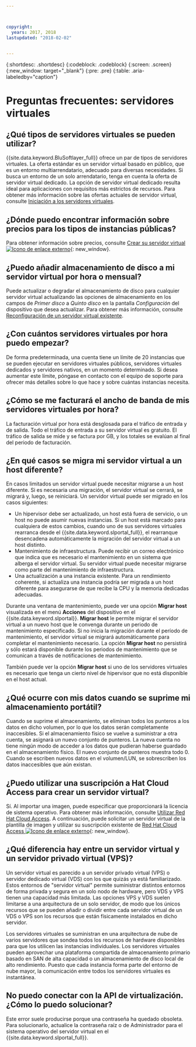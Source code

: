 ```yaml
---



copyright:
  years: 2017, 2018
lastupdated: "2018-02-02"


---
```


{:shortdesc: .shortdesc}
{:codeblock: .codeblock}
{:screen: .screen}
{:new_window: target="_blank"}
{:pre: .pre}
{:table: .aria-labeledby="caption"}


# Preguntas frecuentes: servidores virtuales  

## ¿Qué tipos de servidores virtuales se pueden utilizar?
{{site.data.keyword.BluSoftlayer_full}} ofrece un par de tipos de servidores virtuales. La oferta estándar es un servidor virtual basado en público, que es un entorno multiarrendatario, adecuado para diversas necesidades. Si busca un entorno de un solo arrendatario, tenga en cuenta la oferta de servidor virtual dedicado. La opción de servidor virtual dedicado resulta ideal para aplicaciones con requisitos más estrictos de recursos. Para obtener más información sobre las ofertas actuales de servidor virtual, consulte [Iniciación a los servidores virtuales](../vsi/vsi_index.html).

## ¿Dónde puedo encontrar información sobre precios para los tipos de instancias públicas?
Para obtener información sobre precios, consulte [Crear su servidor virtual ![Icono de enlace externo](../icons/launch-glyph.svg "Icono de enlace externo")](https://www.ibm.com/cloud-computing/bluemix/virtual-servers){: new_window}.

## ¿Puedo añadir almacenamiento de disco a mi servidor virtual por hora o mensual?
Puede actualizar o degradar el almacenamiento de disco para cualquier servidor virtual actualizando las opciones de almacenamiento en los campos de *Primer disco* a *Quinto disco* en la pantalla *Configuración* del dispositivo que desea actualizar. Para obtener más información, consulte [Reconfiguración de un servidor virtual existente](../vsi/vsi_reconfigure.html).

## ¿Con cuántos servidores virtuales por hora puedo empezar?

De forma predeterminada, una cuenta tiene un límite de 20 instancias que se pueden ejecutar en servidores virtuales públicos, servidores virtuales dedicados y servidores nativos, en un momento determinado.  Si desea aumentar este límite, póngase en contacto con el equipo de soporte para ofrecer más detalles sobre lo que hace y sobre cuántas instancias necesita.

## ¿Cómo se me facturará el ancho de banda de mis servidores virtuales por hora?

La facturación virtual por hora está desglosada para el tráfico de entrada y de salida. Todo el tráfico de entrada a su servidor virtual es gratuito. El tráfico de salida se mide y se factura por GB, y los totales se evalúan al final del periodo de facturación.

## ¿En qué casos se migra mi servidor virtual a un host diferente?

En casos limitados un servidor virtual puede necesitar migrarse a un host diferente. Si es necesaria una migración, el servidor virtual se cerrará, se migrará y, luego, se reiniciará. Un servidor virtual puede ser migrado en los casos siguientes:

* Un hipervisor debe ser actualizado, un host está fuera de servicio, o un host no puede asumir nuevas instancias. Si un host está marcado para cualquiera de estos cambios, cuando uno de sus servidores virtuales rearranca desde el {{site.data.keyword.slportal_full}}, el rearranque desencadena automáticamente la migración del servidor virtual a un host distinto.
* Mantenimiento de infraestructura. Puede recibir un correo electrónico que indica que es necesario el mantenimiento en un sistema que alberga el servidor virtual. Su servidor virtual puede necesitar migrarse como parte del mantenimiento de infraestructura.
* Una actualización a una instancia existente. Para un rendimiento coherente, si actualiza una instancia podría ser migrada a un host diferente para asegurarse de que recibe la CPU y la memoria dedicadas adecuadas.

Durante una ventana de mantenimiento, puede ver una opción **Migrar host** visualizada en el menú **Acciones** del dispositivo en el {{site.data.keyword.slportal}}. **Migrar host** le permite migrar el servidor virtual a un nuevo host que le convenga durante un periodo de mantenimiento especificado. Si no inicia la migración durante el período de mantenimiento, el servidor virtual se migrará automáticamente para completar el mantenimiento necesario. La opción **Migrar host** no persistirá y sólo estará disponible durante los periodos de mantenimiento que se comunican a través de notificaciones de mantenimiento.

También puede ver la opción **Migrar host** si uno de los servidores virtuales es necesario que tenga un cierto nivel de hipervisor que no está disponible en el host actual.

## ¿Qué ocurre con mis datos cuando se suprime mi almacenamiento portátil?

Cuando se suprime el almacenamiento, se eliminan todos los punteros a los datos en dicho volumen, por lo que los datos serán completamente inaccesibles. Si el almacenamiento físico se vuelve a suministrar a otra cuenta, se asignará un nuevo conjunto de punteros. La nueva cuenta no tiene ningún modo de acceder a los datos que pudieran haberse guardado en el almacenamiento físico. El nuevo conjunto de punteros muestra todo 0. Cuando se escriben nuevos datos en el volumen/LUN, se sobrescriben los datos inaccesibles que aún existan.

## ¿Puedo utilizar una suscripción a Hat Cloud Access para crear un servidor virtual?

Sí. Al importar una imagen, puede especificar que proporcionará la licencia de sistema operativo. Para obtener más información, consulte [Utilizar Red Hat Cloud Access](../infrastructure/image-templates/use-red-hat-cloud-access.html). A continuación, puede solicitar un servidor virtual de la plantilla de imagen y utilizar su suscripción existente de [Red Hat Cloud Access ![Icono de enlace externo](../icons/launch-glyph.svg "Icono de enlace externo")](https://www.redhat.com/en/technologies/cloud-computing/cloud-access){: new_window}.

## ¿Qué diferencia hay entre un servidor virtual y un servidor privado virtual (VPS)?

Un servidor virtual es parecido a un servidor privado virtual (VPS) o servidor dedicado virtual (VDS) con los que quizás ya está familiarizado. Estos entornos de "servidor virtual" permite suministrar distintos entornos de forma privada y segura en un solo nodo de hardware, pero VDS y VPS tienen una capacidad más limitada. Las opciones VPS y VDS suelen limitarse a una arquitectura de un solo servidor, de modo que los únicos recursos que se pueden añadir o dividir entre cada servidor virtual de un VDS o VPS son los recursos que están físicamente instalados en dicho servidor.

Los servidores virtuales se suministran en una arquitectura de nube de varios servidores que sondea todos los recursos de hardware disponibles para que los utilicen las instancias individuales. Los servidores virtuales pueden aprovechar una plataforma compartida de almacenamiento primario basado en SAN de alta capacidad o un almacenamiento de disco local de alto rendimiento. Puesto que cada instancia forma parte del entorno de nube mayor, la comunicación entre todos los servidores virtuales es instantánea.

## No puedo conectar con la API de virtualización. ¿Cómo lo puedo solucionar?

Este error suele producirse porque una contraseña ha quedado obsoleta. Para solucionarlo, actualice la contraseña raíz o de Administrador para el sistema operativo del servidor virtual en el {{site.data.keyword.slportal_full}}.
